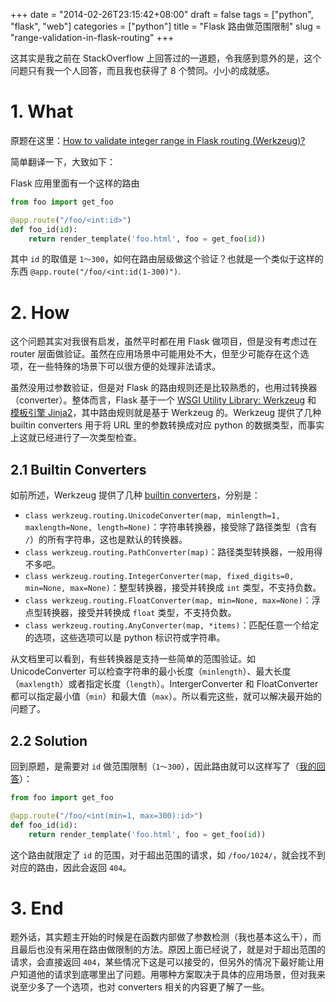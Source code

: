 +++
date = "2014-02-26T23:15:42+08:00"
draft = false
tags = ["python", "flask", "web"]
categories = ["python"]
title = "Flask 路由做范围限制"
slug = "range-validation-in-flask-routing"
+++

这其实是我之前在 StackOverflow 上回答过的一道题，令我感到意外的是，这个问题只有我一个人回答，而且我也获得了 8 个赞同。小小的成就感。

# 1. What
原题在这里：[How to validate integer range in Flask routing (Werkzeug)?](http://stackoverflow.com/questions/19076226/how-to-validate-integer-range-in-flask-routing-werkzeug/)

简单翻译一下，大致如下：

Flask 应用里面有一个这样的路由

```python
from foo import get_foo

@app.route("/foo/<int:id>")
def foo_id(id):
    return render_template('foo.html', foo = get_foo(id))
```
 
其中 `id` 的取值是 `1～300`，如何在路由层级做这个验证？也就是一个类似于这样的东西 `@app.route("/foo/<int:id(1-300)")`.

<!--more-->

# 2. How
这个问题其实对我很有启发，虽然平时都在用 Flask 做项目，但是没有考虑过在 router 层面做验证。虽然在应用场景中可能用处不大，但至少可能存在这个选项，在一些特殊的场景下可以很方便的处理非法请求。

虽然没用过参数验证，但是对 Flask 的路由规则还是比较熟悉的，也用过转换器（converter）。整体而言，Flask 基于一个 [WSGI Utility Library: Werkzeug](http://werkzeug.pocoo.org/) 和 [模板引擎 Jinja2](http://jinja.pocoo.org)，其中路由规则就是基于 Werkzeug 的。Werkzeug 提供了几种 builtin converters 用于将 URL 里的参数转换成对应 python 的数据类型，而事实上这就已经进行了一次类型检查。

## 2.1 Builtin Converters
如前所述，Werkzeug 提供了几种 [builtin converters](http://werkzeug.pocoo.org/docs/routing/#builtin-converters)，分别是：

- `class werkzeug.routing.UnicodeConverter(map, minlength=1, maxlength=None, length=None)`：字符串转换器，接受除了路径类型（含有 `/`）的所有字符串，这也是默认的转换器。
- `class werkzeug.routing.PathConverter(map)`：路径类型转换器，一般用得不多吧。
- `class werkzeug.routing.IntegerConverter(map, fixed_digits=0, min=None, max=None)`：整型转换器，接受并转换成 `int` 类型，不支持负数。
- `class werkzeug.routing.FloatConverter(map, min=None, max=None)`：浮点型转换器，接受并转换成 `float` 类型，不支持负数。
- `class werkzeug.routing.AnyConverter(map, *items)`：匹配任意一个给定的选项，这些选项可以是 python 标识符或字符串。

从文档里可以看到，有些转换器是支持一些简单的范围验证。如 UnicodeConverter 可以检查字符串的最小长度（`minlength`）、最大长度（`maxlength`）或者指定长度（`length`）。IntergerConverter 和 FloatConverter 都可以指定最小值（`min`）和最大值（`max`）。所以看完这些，就可以解决最开始的问题了。

## 2.2 Solution
回到原题，是需要对 `id` 做范围限制（`1～300`），因此路由就可以这样写了（[我的回答](http://stackoverflow.com/a/19076418/1461780)）：

```python
from foo import get_foo

@app.route("/foo/<int(min=1, max=300):id>")
def foo_id(id):
    return render_template('foo.html', foo = get_foo(id))
```

这个路由就限定了 `id` 的范围，对于超出范围的请求，如 `/foo/1024/`，就会找不到对应的路由，因此会返回 `404`。

# 3. End
题外话，其实题主开始的时候是在函数内部做了参数检测（我也基本这么干），而且最后也没有采用在路由做限制的方法。原因上面已经说了，就是对于超出范围的请求，会直接返回 `404`，某些情况下这是可以接受的，但另外的情况下最好能让用户知道他的请求到底哪里出了问题。用哪种方案取决于具体的应用场景，但对我来说至少多了一个选项，也对 converters 相关的内容更了解了一些。

